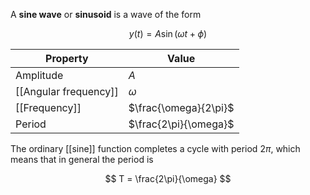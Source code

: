 A **sine wave** or **sinusoid** is a wave of the form

$$
y(t) = A \sin(\omega t + \phi)
$$

|Property|Value|
|--------|-----|
|Amplitude|$A$|
|[[Angular frequency]]|$\omega$|
|[[Frequency]]|$\frac{\omega}{2\pi}$|
|Period|$\frac{2\pi}{\omega}$|

The ordinary [[sine]] function completes a cycle with period $2\pi$, which means that in general the period is

$$
T = \frac{2\pi}{\omega}
$$